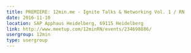 ```yaml
---
title: PREMIERE: 12min.me - Ignite Talks & Networking Vol. 1 / RN
date: 2016-11-10
location: SAP Apphaus Heidelberg, 69115 Heidelberg
link: http://www.meetup.com/12minRN/events/234698886/
usergroup: 12min
type: usergroup
---
```

